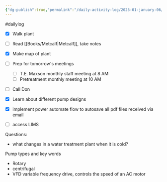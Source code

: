 ```yaml
---
{"dg-publish":true,"permalink":"/daily-activity-log/2025-01-january-06/","noteIcon":"","created":"2025-01-06T07:38:11.413-06:00"}
---
```


#dailylog
- [x] Walk plant
- [ ] Read [[Books/Metcalf\|Metcalf]], take notes
- [x] Make map of plant
- [ ] Prep for tomorrow's meetings
	- [ ] T.E. Maxson monthly staff meeting at 8 AM
	- [ ] Pretreatment monthly meeting at 10 AM
- [ ] Call Don
- [x] Learn about different pump designs
- [x] implement power automate flow to autosave all pdf files received via email
- [ ] access LIMS


Questions:
- what changes in a water treatment plant when it is cold?

Pump types and key words
- Rotary
- centrifugal
- VFD variable frequency drive, controls the speed of an AC motor